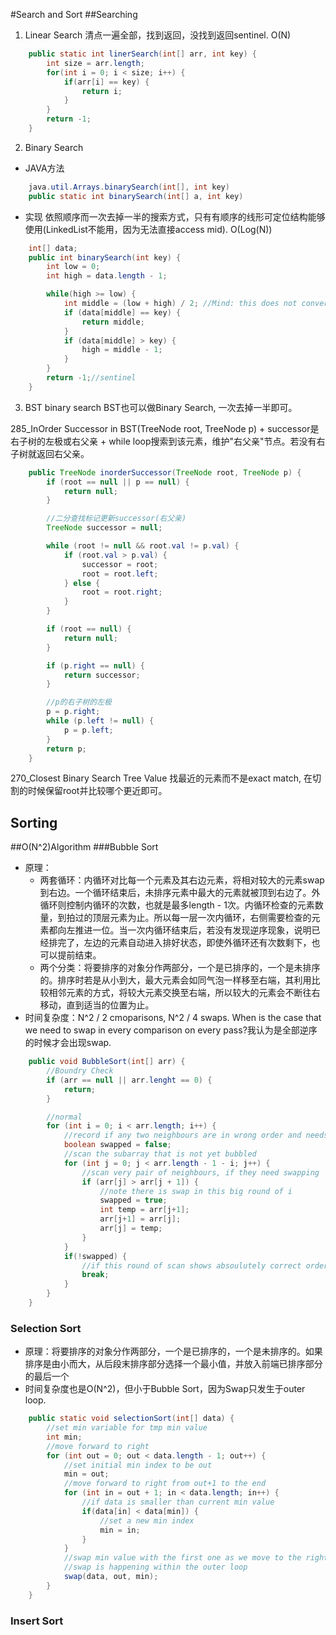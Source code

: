 #Search and Sort
##Searching
1. Linear Search
清点一遍全部，找到返回，没找到返回sentinel.  O(N)

````java
    public static int linerSearch(int[] arr, int key) {
        int size = arr.length;
        for(int i = 0; i < size; i++) {
            if(arr[i] == key) {
                return i;
            }
        }
        return -1;
    }
````

2. Binary Search

- JAVA方法
````java
    java.util.Arrays.binarySearch(int[], int key)
    public static int binarySearch(int[] a, int key)
````

- 实现
依照顺序而一次去掉一半的搜索方式，只有有顺序的线形可定位结构能够使用(LinkedList不能用，因为无法直接access mid). O(Log(N))

````java
    int[] data;
    public int binarySearch(int key) {
        int low = 0;
        int high = data.length - 1;

        while(high >= low) {
            int middle = (low + high) / 2; //Mind: this does not conver overflow
            if (data[middle] == key) {
                return middle;
            }
            if (data[middle] > key) {
                high = middle - 1;
            }
        }
        return -1;//sentinel
    }
````

3. BST binary search
BST也可以做Binary Search, 一次去掉一半即可。

285_InOrder Successor in BST(TreeNode root, TreeNode p)
    + successor是右子树的左极或右父亲
    + while loop搜索到该元素，维护"右父亲"节点。若没有右子树就返回右父亲。

````java
    public TreeNode inorderSuccessor(TreeNode root, TreeNode p) {
        if (root == null || p == null) {
            return null;
        }

        //二分查找标记更新successor(右父亲)
        TreeNode successor = null;

        while (root != null && root.val != p.val) {
            if (root.val > p.val) {
                successor = root;
                root = root.left;
            } else {
                root = root.right;
            }
        }

        if (root == null) {
            return null;
        }

        if (p.right == null) {
            return successor;
        }

        //p的右子树的左极
        p = p.right;
        while (p.left != null) {
            p = p.left;
        }
        return p;
    }
````

270_Closest Binary Search Tree Value
找最近的元素而不是exact match, 在切割的时候保留root并比较哪个更近即可。

## Sorting
##O(N^2)Algorithm
###Bubble Sort
- 原理：
    + 两套循环：内循环对比每一个元素及其右边元素，将相对较大的元素swap到右边。一个循环结束后，未排序元素中最大的元素就被顶到右边了。外循环则控制内循环的次数，也就是最多length - 1次。内循环检查的元素数量，到拍过的顶层元素为止。所以每一层一次内循环，右侧需要检查的元素都向左推进一位。当一次内循环结束后，若没有发现逆序现象，说明已经排完了，左边的元素自动进入排好状态，即使外循环还有次数剩下，也可以提前结束。
    + 两个分类：将要排序的对象分作两部分，一个是已排序的，一个是未排序的。排序时若是从小到大，最大元素会如同气泡一样移至右端，其利用比较相邻元素的方式，将较大元素交换至右端，所以较大的元素会不断往右移动，直到适当的位置为止。
- 时间复杂度：N^2 / 2 cmoparisons, N^2 / 4 swaps. When is the case that we need to swap in every comparison on every pass?我认为是全部逆序的时候才会出现swap.

````java
    public void BubbleSort(int[] arr) {
        //Boundry Check
        if (arr == null || arr.lenght == 0) {
            return;
        }

        //normal 
        for (int i = 0; i < arr.length; i++) {
            //record if any two neighbours are in wrong order and needs swaping
            boolean swapped = false;
            //scan the subarray that is not yet bubbled
            for (int j = 0; j < arr.length - 1 - i; j++) {
                //scan very pair of neighbours, if they need swapping
                if (arr[j] > arr[j + 1]) {
                    //note there is swap in this big round of i
                    swapped = true;
                    int temp = arr[j+1];
                    arr[j+1] = arr[j];
                    arr[j] = temp;
                }
            }
            if(!swapped) {
                //if this round of scan shows absoulutely correct order
                break;
            }
        }
    }

````

### Selection Sort
- 原理：将要排序的对象分作两部分，一个是已排序的，一个是未排序的。如果排序是由小而大，从后段末排序部分选择一个最小值，并放入前端已排序部分的最后一个
- 时间复杂度也是O(N^2)，但小于Bubble Sort，因为Swap只发生于outer loop. 

````java
    public static void selectionSort(int[] data) {
        //set min variable for tmp min value
        int min;
        //move forward to right
        for (int out = 0; out < data.length - 1; out++) {
            //set initial min index to be out
            min = out;
            //move forward to right from out+1 to the end
            for (int in = out + 1; in < data.length; in++) {
                //if data is smaller than current min value
                if(data[in] < data[min]) {
                    //set a new min index
                    min = in;
                }
            }
            //swap min value with the first one as we move to the right
            //swap is happening within the outer loop
            swap(data, out, min);
        }
    }
````

### Insert Sort


















